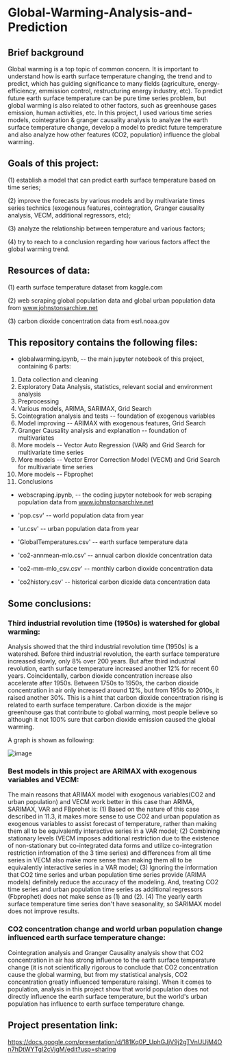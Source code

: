 # Global-Warming-Analysis-and-Prediction

## Brief background
Global warming is a top topic of common concern. It is important to understand how is earth surface temperature changing, the trend and to predict, which has guiding significance to many fields (agriculture, energy-efficiency, emmission control, restructuring energy industry, etc). To predict future earth surface temperature can be pure time series problem, but global warming is also related to other factors, such as greenhouse gases emission, human activities, etc. In this project, I used various time series models, cointegration & granger causality analysis to analyze the earth surface temperature change, develop a model to predict future temperature and also analyze how other features (CO2, population) influence the global warming.

## Goals of this project: 

(1) establish a model that can predict earth surface temperature based on time series;

(2) improve the forecasts by various models and by multivariate times series technics (exogenous features, cointegration, Granger causality analysis, VECM, additional regressors, etc); 

(3) analyze the relationship between temperature and various factors; 

(4) try to reach to a conclusion regarding how various factors affect the global warming trend.

## Resources of data:

(1) earth surface temperature dataset from kaggle.com

(2) web scraping global population data and global urban population data from www.johnstonsarchive.net

(3) carbon dioxide concentration data from esrl.noaa.gov  

## This repository contains the following files:

*  globalwarming.ipynb, -- the main jupyter notebook of this project, containing 6 parts: 
1. Data collection and cleaning
2. Exploratory Data Analysis, statistics, relevant social and environment analysis
3. Preprocessing
4. Various models, ARIMA, SARIMAX, Grid Search
5. Cointegration analysis and tests -- foundation of exogenous variables
6. Model improving -- ARIMAX with exogenous features, Grid Search
7. Granger Causality analysis and explanation -- foundation of multivariates
8. More models -- Vector Auto Regression (VAR) and Grid Search for multivariate time series
9. More models -- Vector Error Correction Model (VECM) and Grid Search for multivariate time series
10. More models -- Fbprophet
11. Conclusions

*  webscraping.ipynb, -- the coding jupyter notebook for web scraping population data from www.johnstonsarchive.net

*  'pop.csv' -- world population data from year

*  'ur.csv' -- urban population data from year

*  'GlobalTemperatures.csv'  -- earth surface temperature data

*  'co2-annmean-mlo.csv' -- annual carbon dioxide concentration data

*  'co2-mm-mlo_csv.csv' -- monthly carbon dioxide concentration data

*  'co2history.csv' -- historical carbon dioxide data concentration data


## Some conclusions: 

### Third industrial revolution time (1950s) is watershed for global warming:

Analysis showed that the third industrial revolution time (1950s) is a watershed. Before third industrial revolution, the earth surface temperature increased slowly, only 8% over 200 years. But after third industrial revolution, earth surface temperature increased another 12% for recent 60 years. Coincidentally, carbon dioxide concentration increase also accelerate after 1950s. Between 1750s to 1950s, the carbon dioxide concentration in air only increased around 12%, but from 1950s to 2010s, it raised another 30%. This is a hint that carbon dioxide concentration rising is related to earth surface temperature. Carbon dioxide is the major greenhouse gas that contribute to global warming, most people believe so although it not 100% sure that carbon dioxide emission caused the global warming. 

A graph is shown as following: 

![image](https://user-images.githubusercontent.com/64159084/89968826-e5c34580-dc22-11ea-8502-5909935cd723.png)

### Best models in this project are ARIMAX with exogenous variables and VECM:

The main reasons that ARIMAX model with exogenous variables(CO2 and urban population) and VECM work better in this case than ARIMA, SARIMAX, VAR and FBprohet is:
(1) Based on the nature of this case described in 11.3, it makes more sense to use CO2 and urban population as exogenous variables to assist forecast of temperature, rather than making them all to be equivalently interactive series in a VAR model;
(2) Combining stationary levels (VECM imposes additional restriction due to the existence of non-stationary but co-integrated data forms and utilize co-integration restriction infromation of the 3 time series) and differences from all time series in VECM also make more sense than making them all to be equivalently interactive series in a VAR model;
(3) Ignoring the information that CO2 time series and urban population time series provide (ARIMA models) definitely reduce the accuracy of the modeling. And, treating CO2 time series and urban population time series as additional regressors (Fbprophet) does not make sense as (1) and (2).
(4) The yearly earth surface temperature time series don't have seasonality, so SARIMAX model does not improve results.

### CO2 concentration change and world urban population change influenced earth surface temperature change:

Cointegration analysis and Granger Causality analysis show that CO2 concentration in air has strong influence to the earth surface temperature change (it is not scientifically rigorous to conclude that CO2 concentration cause the global warming, but from my statistical analysis, CO2 concentration greatly influenced temperature raising). When it comes to population, analysis in this project show that world population does not directly influence the earth surface temperature, but the world's urban population has influence to earth surface temperature change.

## Project presentation link:

https://docs.google.com/presentation/d/181Kq0P_UphGJjV9j2gTVnUUjM4On7hDtWYTgI2cVjgM/edit?usp=sharing

